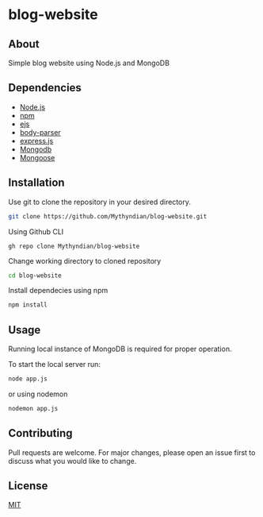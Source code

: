 # blog-website

## About
Simple blog website using Node.js and MongoDB


## Dependencies

- [Node.js](https://nodejs.org/en)
- [npm](https://www.npmjs.com/)
- [ejs](https://ejs.co/)
- [body-parser](https://www.npmjs.com/package/body-parser)
- [express.js](https://expressjs.com/)
- [Mongodb](https://www.mongodb.com/)
- [Mongoose](https://mongoosejs.com/)

## Installation

Use git to clone the repository in your desired directory.

```bash
git clone https://github.com/Mythyndian/blog-website.git
```
Using Github CLI
```
gh repo clone Mythyndian/blog-website
```
Change working directory to cloned repository
```bash
cd blog-website
```
Install dependecies using npm
```bash
npm install
```
## Usage
Running local instance of MongoDB is required for proper operation.

To start the local server run:

```bash
node app.js
```
or using nodemon

```bash
nodemon app.js
```



## Contributing

Pull requests are welcome. For major changes, please open an issue first
to discuss what you would like to change.

## License

[MIT](https://choosealicense.com/licenses/mit/)
